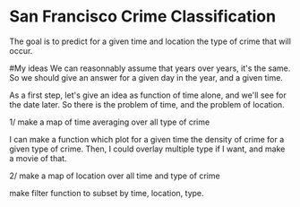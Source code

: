 San Francisco Crime Classification
=======================



The goal is to predict for a given time and location the type of crime that will occur.

#My ideas
We can reasonnably assume that years over years, it's the same. So we should give an answer for a given day in the year, and a given time.

As a first step, let's give an idea as function of time alone, and we'll see for the date later. So there is the problem of time, and the problem of location.

1/ make a map of time averaging over all type of crime

I can make a function which plot for a given time the density of crime for a given type of crime. Then, I could overlay multiple type if I want, and make a movie of that.

2/ make a map of location over all time and type of crime


make filter function to subset by time, location, type.
